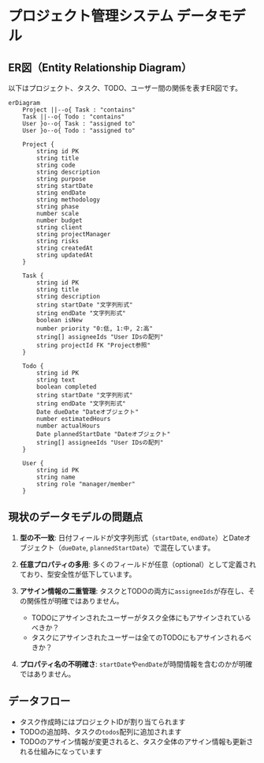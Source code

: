 # プロジェクト管理システム データモデル

## ER図（Entity Relationship Diagram）

以下はプロジェクト、タスク、TODO、ユーザー間の関係を表すER図です。

```mermaid
erDiagram
    Project ||--o{ Task : "contains"
    Task ||--o{ Todo : "contains"
    User }o--o{ Task : "assigned to"
    User }o--o{ Todo : "assigned to"

    Project {
        string id PK
        string title
        string code
        string description
        string purpose
        string startDate
        string endDate
        string methodology
        string phase
        number scale
        number budget
        string client
        string projectManager
        string risks
        string createdAt
        string updatedAt
    }

    Task {
        string id PK
        string title
        string description
        string startDate "文字列形式"
        string endDate "文字列形式"
        boolean isNew
        number priority "0:低, 1:中, 2:高"
        string[] assigneeIds "User IDsの配列"
        string projectId FK "Project参照"
    }

    Todo {
        string id PK
        string text
        boolean completed
        string startDate "文字列形式"
        string endDate "文字列形式"
        Date dueDate "Dateオブジェクト"
        number estimatedHours
        number actualHours
        Date plannedStartDate "Dateオブジェクト"
        string[] assigneeIds "User IDsの配列"
    }

    User {
        string id PK
        string name
        string role "manager/member"
    }
```

## 現状のデータモデルの問題点

1. **型の不一致**: 日付フィールドが文字列形式（`startDate`, `endDate`）とDateオブジェクト（`dueDate`, `plannedStartDate`）で混在しています。

2. **任意プロパティの多用**: 多くのフィールドが任意（optional）として定義されており、型安全性が低下しています。

3. **アサイン情報の二重管理**: タスクとTODOの両方に`assigneeIds`が存在し、その関係性が明確ではありません。
   - TODOにアサインされたユーザーがタスク全体にもアサインされているべきか？
   - タスクにアサインされたユーザーは全てのTODOにもアサインされるべきか？

4. **プロパティ名の不明確さ**: `startDate`や`endDate`が時間情報を含むのかが明確ではありません。

## データフロー

- タスク作成時にはプロジェクトIDが割り当てられます
- TODOの追加時、タスクの`todos`配列に追加されます
- TODOのアサイン情報が変更されると、タスク全体のアサイン情報も更新される仕組みになっています 